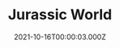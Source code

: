 ---
title: "Jurassic World"
year: 2015
date: 2021-10-16T00:00:03.000Z
permalink: /almanac/movies/2021-10-16-jurassic-world/index.html
link: https://letterboxd.com/rknightuk/film/jurassic-world/5/
rating: 3
tmdbid: 135397
---